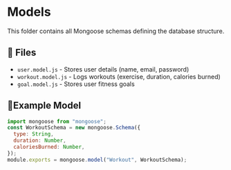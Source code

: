 # Models
This folder contains all Mongoose schemas defining the database structure.

## 📌 Files
- `user.model.js` - Stores user details (name, email, password)
- `workout.model.js` - Logs workouts (exercise, duration, calories burned)
- `goal.model.js` - Stores user fitness goals

## 📍Example Model
```javascript
import mongoose from "mongoose";
const WorkoutSchema = new mongoose.Schema({
  type: String,
  duration: Number,
  caloriesBurned: Number,
});
module.exports = mongoose.model("Workout", WorkoutSchema);
